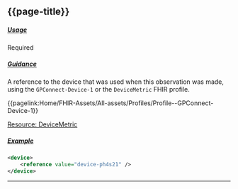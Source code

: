 ## {{page-title}}

<h5><ins>Usage</ins></h5>

<span class="mro-circle required" title="Required"></span> Required

<h5><ins>Guidance</ins></h5>

A reference to the device that was used when this observation was made, using the `GPConnect-Device-1` or the `DeviceMetric` FHIR profile.

<i class="fa fa-link"></i> {{pagelink:Home/FHIR-Assets/All-assets/Profiles/Profile--GPConnect-Device-1}}

<i class="fa fa-link"></i> [Resource: DeviceMetric](https://www.hl7.org/FHIR/STU3/devicemetric.html)

<h5><ins>Example</ins></h5>

```xml
<device>
    <reference value="device-ph4s21" />
</device>
```

---